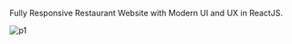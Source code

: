  Fully Responsive Restaurant Website with Modern UI and UX in ReactJS.


![p1](https://github.com/Sen-Yam/Restaurant-website/assets/96739035/bf60b3e3-37a9-4c79-b048-3a41debf5011)

